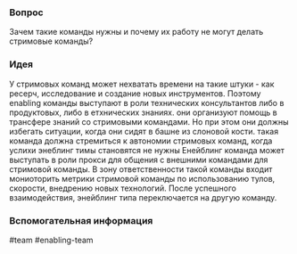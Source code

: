 ### Вопрос
Зачем такие команды нужны и почему их работу не могут делать стримовые команды?
### Идея
У стримовых команд может нехватать времени на такие штуки - как ресерч, исследование и создание новых инструментов. Поэтому enabling команды выступают в роли технических консультантов либо  в продуктовых, либо в етхнических знаниях. они организуют помощь в трансфере знаний со стримовыми командами. Но при этом они должны избегать ситуации, когда они сидят в башне из слоновой кости. такая команда должна стремиться к автономии стримовых команд, когда услихи энеблинг тимы становятся не нужны
Енейблинг команда может выступать в роли прокси для общения с внешними командами для стримовой команды. В зону ответственности такой команды входит мониоторить метрики стримовой команды по использованию тулов, скорости, внедрению новых технологий. После успешного взаимодействия, энейблинг типа переключается на другую команду.
### Вспомогательная информация
#team #enabling-team 

